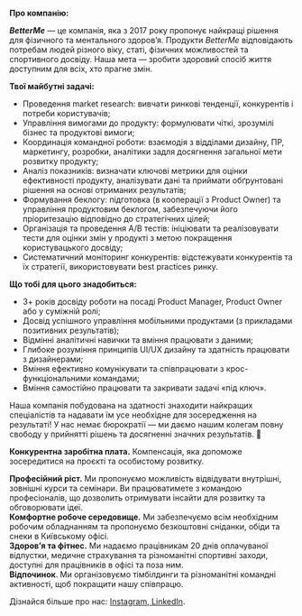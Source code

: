 **Про компанію:**

**_BetterMe_** — це компанія, яка з 2017 року пропонує найкращі рішення для
фізичного та ментального здоров’я. Продукти _BetterMe_ відповідають потребам
людей різного віку, статі, фізичних можливостей та спортивного досвіду. Наша
мета — зробити здоровий спосіб життя доступним для всіх, хто прагне змін.

**Твої майбутні задачі:**

  * Проведення market research: вивчати ринкові тенденції, конкурентів і потреби користувачів;
  * Управління вимогами до продукту: формулювати чіткі, зрозумілі бізнес та продуктові вимоги;
  * Координація командної роботи: взаємодія з відділами дизайну, ПР, маркетингу, розробки, аналітики задля досягнення загальної мети розвитку продукту;
  * Аналіз показників: визначати ключові метрики для оцінки ефективності продукту, аналізувати дані та приймати обґрунтовані рішення на основі отриманих результатів;
  * Формування беклогу: підготовка (в кооперації з Product Owner) та управління продуктовим беклогом, забезпечуючи його пріоритезацію відповідно до стратегічних цілей;
  * Організація та проведення A/B тестів: ініціювати та реалізовувати тести для оцінки змін у продукті з метою покращення користувацького досвіду;
  * Систематичний моніторинг конкурентів: відстежувати конкурентів та їх стратегії, використовувати best practices ринку.

**Що тобі для цього знадобиться:**

  * 3+ років досвіду роботи на посаді Product Manager, Product Owner або у суміжній ролі;
  * Досвід успішного управління мобільними продуктами (з прикладами позитивних результатів);
  * Відмінні аналітичні навички та вміння працювати з даними;
  * Глибоке розуміння принципів UI/UX дизайну та здатність працювати з дизайнерами;
  * Вміння ефективно комунікувати та співпрацювати з крос-функціональними командами;
  * Вміння самостійно працювати та закривати задачі «під ключ».

Наша компанія побудована на здатності знаходити найкращих спеціалістів та
надавати їм усе необхідне для зосередження на результаті! У нас немає
бюрократії — ми даємо нашим колегам повну свободу у прийнятті рішень та
досягненні значних результатів. 🚀

**Конкурентна заробітна плата.** Компенсація, яка допоможе зосередитися на
проєкті та особистому розвитку.

**Професійний ріст.** Ми пропонуємо можливість відвідувати внутрішні, зовнішні
курси та семінари. Ви працюватимете з командою професіоналів, що дозволить
отримувати інсайти для розвитку та обговорювати ідеї.  
**Комфортне робоче середовище.** Ми забезпечуємо всім необхідним робочим
обладнанням та пропонуємо безкоштовні сніданки, обіди та снеки в Київському
офісі.  
**Здоров’я та фітнес.** Ми надаємо працівникам 20 днів оплачуваної відпустки,
медичне страхування та різноманітні спортивні заходи, доступні для працівників
в офісі та поза ним.  
**Відпочинок**. Ми організовуємо тімбілдинги та різноманітні командні
активності, щоб покращити нашу співпрацю.  
  
Дізнайся більше про нас:
[Instagram](https://www.instagram.com/teambetterme/?igshid=MzRlODBiNWFlZA%3D%3D),[
LinkedIn](https://www.linkedin.com/company/betterme-apps/).